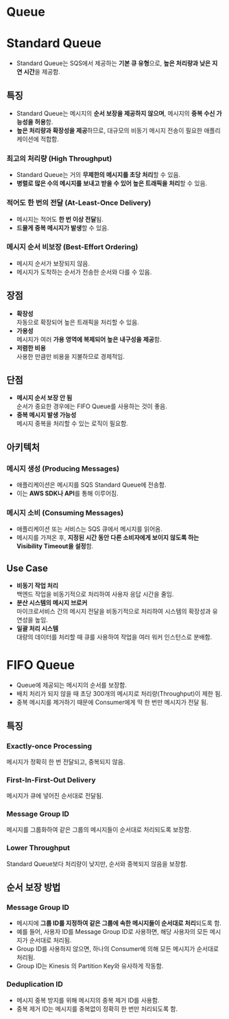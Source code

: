 # Queue

# Standard Queue

* Standard Queue는 SQS에서 제공하는 **기본 큐 유형**으로, **높은 처리량과 낮은 지연 시간**을 제공함.

## 특징

* Standard Queue는 메시지의 **순서 보장을 제공하지 않으며**, 메시지의 **중복 수신 가능성을 허용**함.
* **높은 처리량과 확장성을 제공**하므로, 대규모의 비동기 메시지 전송이 필요한 애플리케이션에 적합함.

### 최고의 처리량 (High Throughput)

* Standard Queue는 거의 **무제한의 메시지를 초당 처리**할 수 있음.
* **병렬로 많은 수의 메시지를 보내고 받을 수 있어 높은 트래픽을 처리**할 수 있음.

### 적어도 한 번의 전달 (At-Least-Once Delivery)

* 메시지는 적어도 **한 번 이상 전달**됨.
* **드물게 중복 메시지가 발생**할 수 있음.

### 메시지 순서 비보장 (Best-Effort Ordering)

* 메시지 순서가 보장되지 않음.
* 메시지가 도착하는 순서가 전송한 순서와 다를 수 있음.

## 장점
* **확장성**  
자동으로 확장되어 높은 트래픽을 처리할 수 있음.
* **가용성**  
메시지가 여러 **가용 영역에 복제되어 높은 내구성을 제공**함.
* **저렴한 비용**  
사용한 만큼만 비용을 지불하므로 경제적임.

## 단점
* **메시지 순서 보장 안 됨**  
순서가 중요한 경우에는 FIFO Queue를 사용하는 것이 좋음.
* **중복 메시지 발생 가능성**  
메시지 중복을 처리할 수 있는 로직이 필요함.

## 아키텍처

### 메시지 생성 (Producing Messages)

* 애플리케이션은 메시지를 SQS Standard Queue에 전송함.
* 이는 **AWS SDK나 API**를 통해 이루어짐.

### 메시지 소비 (Consuming Messages)

* 애플리케이션 또는 서비스는 SQS 큐에서 메시지를 읽어옴.
* 메시지를 가져온 후, **지정된 시간 동안 다른 소비자에게 보이지 않도록 하는 Visibility Timeout을 설정**함.

## Use Case

* **비동기 작업 처리**  
백엔드 작업을 비동기적으로 처리하여 사용자 응답 시간을 줄임.
* **분산 시스템의 메시지 브로커**  
마이크로서비스 간의 메시지 전달을 비동기적으로 처리하여 시스템의 확장성과 유연성을 높임.
* **일괄 처리 시스템**  
대량의 데이터를 처리할 때 큐를 사용하여 작업을 여러 워커 인스턴스로 분배함.

# FIFO Queue

* Queue에 제공되는 메시지의 순서를 보장함.
* 배치 처리가 되지 않을 때 초당 300개의 메시지로 처리량(Throughput)이 제한 됨.
* 중복 메시지를 제거하기 때문에 Consumer에게 딱 한 번만 메시지가 전달 됨.

## 특징

### Exactly-once Processing  
메시지가 정확히 한 번 전달되고, 중복되지 않음.

### First-In-First-Out Delivery  
메시지가 큐에 넣어진 순서대로 전달됨.

### Message Group ID  
메시지를 그룹화하여 같은 그룹의 메시지들이 순서대로 처리되도록 보장함.

### Lower Throughput  
Standard Queue보다 처리량이 낮지만, 순서와 중복되지 않음을 보장함.

## 순서 보장 방법

### Message Group ID  
* 메시지에 **그룹 ID를 지정하여 같은 그룹에 속한 메시지들이 순서대로 처리**되도록 함.  
* 예를 들어, 사용자 ID를 Message Group ID로 사용하면, 해당 사용자의 모든 메시지가 순서대로 처리됨.
* Group ID를 사용하지 않으면, 하나의 Consumer에 의해 모든 메시지가 순서대로 처리됨.
* Group ID는 Kinesis 의 Partition Key와 유사하게 작동함.

### Deduplication ID  
* 메시지 중복 방지를 위해 메시지의 중복 제거 ID를 사용함.  
* 중복 제거 ID는 메시지를 중복없이 정확히 한 번만 처리되도록 함.